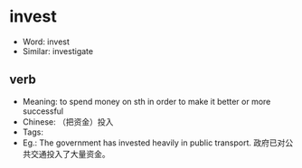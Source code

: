 # invest

- Word: invest
- Similar: investigate

## verb

- Meaning: to spend money on sth in order to make it better or more successful
- Chinese: （把资金）投入
- Tags: 
- Eg.: The government has invested heavily in public transport. 政府已对公共交通投入了大量资金。

